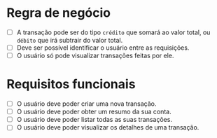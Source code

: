 # Regra de negócio

- [ ] A transação pode ser do tipo `crédito` que somará ao valor total, ou `débito` que irá subtrair do valor total.
- [ ] Deve ser possível identificar o usuário entre as requisições.
- [ ] O usuário só pode visualizar transações feitas por ele.

# Requisitos funcionais

- [ ] O usuário deve poder criar uma nova transação.
- [ ] O usuário deve poder obter um resumo da sua conta.
- [ ] O usuário deve poder listar todas as suas transações.
- [ ] O usuário deve poder visualizar os detalhes de uma transação.
